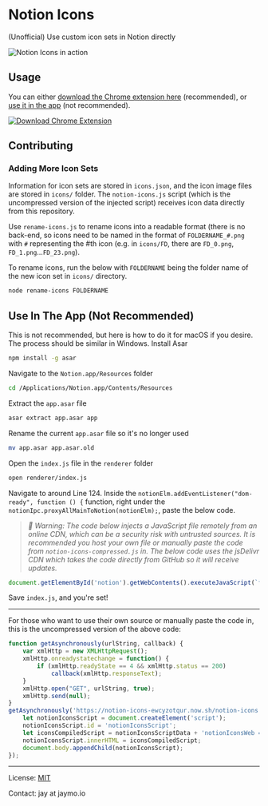 # Notion Icons
(Unofficial) Use custom icon sets in Notion directly

![Notion Icons in action](https://lh3.googleusercontent.com/MXu8ewGw8ejeyS7mkC5JJH-UNM_7aCjxkd8g4tB_m_o3D4qh4tqkOI8r3Xsbo2DeTNz1fNfmXA=w640-h400-e365)


## Usage
You can either [download the Chrome extension here](https://chrome.google.com/webstore/detail/notion-icons/ggbhaojjpaliiapffmdjiiafemmephhk) (recommended), or [use it in the app](#use-in-the-app-not-recommended) (not recommended).

[![Download Chrome Extension](https://developer.chrome.com/webstore/images/ChromeWebStore_BadgeWBorder_v2_206x58.png)](https://chrome.google.com/webstore/detail/notion-icons/ggbhaojjpaliiapffmdjiiafemmephhk)


## Contributing
### Adding More Icon Sets
Information for icon sets are stored in `icons.json`, and the icon image files are stored in `icons/` folder. The `notion-icons.js` script (which is the uncompressed version of the injected script) receives icon data directly from this repository.

Use `rename-icons.js` to rename icons into a readable format (there is no back-end, so icons need to be named in the format of `FOLDERNAME_#.png` with `#` representing the #th icon (e.g. in `icons/FD`, there are `FD_0.png`, `FD_1.png`...`FD_23.png`).

To rename icons, run the below with `FOLDERNAME` being the folder name of the new icon set in `icons/` directory.
```bash
node rename-icons FOLDERNAME
```


## Use In The App (Not Recommended)
This is not recommended, but here is how to do it for macOS if you desire. The process should be similar in Windows.
Install Asar
```bash
npm install -g asar
```
Navigate to the `Notion.app/Resources` folder
```bash
cd /Applications/Notion.app/Contents/Resources
```
Extract the `app.asar` file
```bash
asar extract app.asar app
```
Rename the current `app.asar` file so it's no longer used
```bash
mv app.asar app.asar.old
```
Open the `index.js` file in the `renderer` folder
```bash
open renderer/index.js
```
Navigate to around Line 124. Inside the `notionElm.addEventListener("dom-ready", function () {` function, right under the `notionIpc.proxyAllMainToNotion(notionElm);`, paste the below code.
>*🔴 Warning: The code below injects a JavaScript file remotely from an online CDN, which can be a security risk with untrusted sources. It is recommended you host your own file or manually paste the code from `notion-icons-compressed.js` in. The below code uses the jsDelivr CDN which takes the code directly from GitHub so it will receive updates.*
```javascript
document.getElementById('notion').getWebContents().executeJavaScript(`function getAsynchronously(n,t){var o=new XMLHttpRequest;o.onreadystatechange=function(){4==o.readyState&&200==o.status&&t(o.responseText)},o.open("GET",n,!0),o.send(null)}getAsynchronously("https://cdn.jsdelivr.net/gh/jayhxmo/notion-icons/notion-icons.compressed.js",function(n){let t=document.createElement("script");t.id="notionIconsScript";let o=n+"notionIconsWeb = false; currentPath = location.pathname; initializeNotionIcons();";t.innerHTML=o,document.body.appendChild(t)});`);
```
Save `index.js`, and you're set!

---

For those who want to use their own source or manually paste the code in, this is the uncompressed version of the above code:
```javascript
function getAsynchronously(urlString, callback) {
    var xmlHttp = new XMLHttpRequest();
    xmlHttp.onreadystatechange = function() { 
        if (xmlHttp.readyState == 4 && xmlHttp.status == 200)
            callback(xmlHttp.responseText);
    }
    xmlHttp.open("GET", urlString, true);
    xmlHttp.send(null);
} 
getAsynchronously('https://notion-icons-ewcyzotqur.now.sh/notion-icons.compressed.js', function(notionIconsScriptData) {
    let notionIconsScript = document.createElement('script');
    notionIconsScript.id = 'notionIconsScript';
    let iconsCompiledScript = notionIconsScriptData + 'notionIconsWeb = false; currentPath = location.pathname; initializeNotionIcons();';
    notionIconsScript.innerHTML = iconsCompiledScript;
    document.body.appendChild(notionIconsScript);  
});
```

---
License: [MIT](https://github.com/jayhxmo/notion-icons/blob/master/LICENSE)

Contact: jay at jaymo.io
